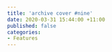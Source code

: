 ```yaml
---
title: 'archive cover #nine'
date: 2020-03-31 15:44:00 +11:00
published: false
categories:
- Features
---
```


